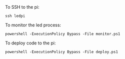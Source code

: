 To SSH to the pi:

```
ssh ledpi
```

To monitor the led process:
```
powershell -ExecutionPolicy Bypass -File monitor.ps1
```

To deploy code to the pi:

```
powershell -ExecutionPolicy Bypass -File deploy.ps1
```